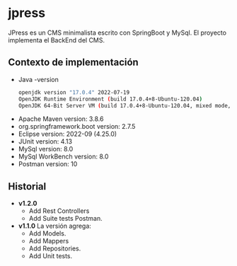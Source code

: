 # jpress
JPress es un CMS minimalista escrito con SpringBoot y MySql. El proyecto implementa el BackEnd del CMS.
<br>
## Contexto de implementación
- Java -version
  ```bash
  openjdk version "17.0.4" 2022-07-19
  OpenJDK Runtime Environment (build 17.0.4+8-Ubuntu-120.04)
  OpenJDK 64-Bit Server VM (build 17.0.4+8-Ubuntu-120.04, mixed mode, sharing)
  ```
- Apache Maven version: 3.8.6
- org.springframework.boot version: 2.7.5
- Eclipse version: 2022-09 (4.25.0)
- JUnit version: 4.13
- MySql version: 8.0
- MySql WorkBench version: 8.0
- Postman version: 10

## Historial
*  **v1.2.0** 
    * Add Rest Controllers
    * Add Suite tests Postman.
*  **v1.1.0** La versión agrega:
    * Add Models.
    * Add Mappers
    * Add Repositories.    
    * Add Unit tests.
